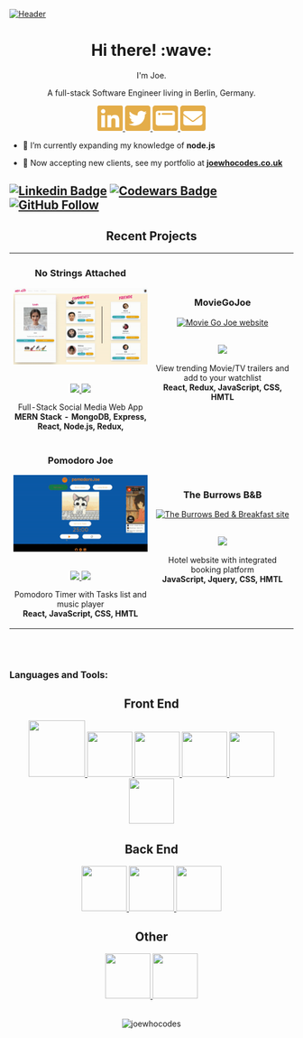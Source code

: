 [![Header](https://github.com/joewhocodes/joewhocodes/blob/main/header-image.png?raw=true)](https://joewhocodes.co.uk/)

<h1 align='center'> Hi there! :wave:</h1>

<p align='center'>
I'm Joe.
    
</p>
<p align='center'>A full-stack Software Engineer living in Berlin, Germany.</p>
<p align='center'>
</p>


<div align="center" >  
	<a href="https://www.linkedin.com/in/joewhocodes" target="_blank">
		<img src="https://github.com/joewhocodes/readme-assets/blob/main/profile_images/linkedin.png" alt="linkedin icon" height="45px" />
	</a>
	<a href="https://twitter.com/joewhocodes" target="_blank">
		<img src="https://github.com/joewhocodes/readme-assets/blob/main/profile_images/twitter.png" alt="twitter icon" height="45px" />
	</a>
	<a href="https://joewhocodes.co.uk/" target="_blank">
		<img src="https://github.com/joewhocodes/readme-assets/blob/main/profile_images/website.png" alt="email icon" height="45px" />
	</a>
	<a href="mailto:joewhocodes@gmail.com" target="_blank">
		<img src="https://github.com/joewhocodes/readme-assets/blob/main/profile_images/email.png" alt="website icon" height="45px" />
	</a>
</div>

- 🌱 I’m currently expanding my knowledge of **node.js**

- 🤝 Now accepting new clients, see my portfolio at <a href='https://joewhocodes.co.uk/'>**joewhocodes.co.uk**<a/>


[![Linkedin Badge](https://img.shields.io/badge/-Joe%20Ulyatt-blue?style=social&logo=Linkedin&logoColor=blue&link=https://www.linkedin.com/in/joewhocodes/)](https://www.linkedin.com/in/joewhocodes/)
[![Codewars Badge](https://www.codewars.com/users/joewhocodes/badges/micro)](https://www.codewars.com/users/joewhocodes)
[![GitHub Follow](https://img.shields.io/github/followers/joewhocodes?label=Follow&style=social)](https://github.com/joewhocodes/?tab=follow)
  ---

<h2 align="center" color="white">Recent Projects</h2>
<div align="center">
	<table>
		<tr>
			<td width="50%">
				<h3 align="center" color="white">No Strings Attached</h2>
				<div align="center" >  
					<a href="https://nostringsattached.onrender.com" target="_blank">
						<img src="https://github.com/joewhocodes/readme-assets/blob/main/project_images/nostringsattached-gif.gif" alt="No Strings Attached website"  />
					</a>
					<br>
					<br>
					<p>
						<a href="https://github.com/joewhocodes/nostringsattached" target="_blank">
							<img src="https://img.shields.io/badge/Repo-important?style=for-the-badge&logo=github"/>
						</a>  
						<a href="https://nostringsattached.onrender.com" target="_blank">
							<img src="https://img.shields.io/badge/-website-green?style=for-the-badge&color=0CA4BD"/>
						</a>	
					</p>
					<p>Full-Stack Social Media Web App
                    <br><strong>MERN Stack - MongoDB, Express, React, Node.js, Redux,</strong></p>
				</div>
			</td>
			<td width="50%">
				<h3 align="center" color="white">MovieGoJoe</h2>
				<div align="center" >  
					<a href="https://moviegojoe.netlify.app" target="_blank">
						<img src="https://github.com/joewhocodes/readme-assets/blob/main/project_images/moviegojoe.gif" alt="Movie Go Joe website" />
					</a>
					<br>
					<br>
					<p>
						<a href="https://moviegojoe.netlify.app" target="_blank">
							<img src="https://img.shields.io/badge/-website-green?style=for-the-badge&color=0CA4BD"/>
						</a>	
					</p>
					<p>View trending Movie/TV trailers and add to your watchlist
                    <br><strong>React, Redux, JavaScript, CSS, HMTL</strong></p>
				</div>         
	<tr>
		<td width="50%">
			<h3 align="center" color="white">Pomodoro Joe</h2>
				<div align="center" >  
					<a href='https://pomodoro-joe.netlify.app' target="_blank">
						<img src="https://github.com/joewhocodes/readme-assets/blob/main/project_images/pomodorojoe.gif" alt="Pomodoro Joe website" />
					</a>
					<br>
					<br>
					<p>
						<a href="https://github.com/joewhocodes/pomodorojoe" target="_blank">
							<img src="https://img.shields.io/badge/Repo-important?style=for-the-badge&logo=github"/>
						</a>  
						<a href="https://pomodoro-joe.netlify.app" target="_blank">
							<img src="https://img.shields.io/badge/-website-green?style=for-the-badge&color=0CA4BD"/>
						</a>	
					</p>
					<p>Pomodoro Timer with Tasks list and music player<br>
                    <strong>React, JavaScript, CSS, HMTL</strong></p>
				</div>
		<td width="50%">
			<h3 align="center" color="white">The Burrows B&B</h2>
			<div align="center" >  
				<a href="https://www.theburrowsportclew.co.uk/" target="_blank">
					<img src="https://github.com/joewhocodes/readme-assets/blob/main/project_images/the-burrows.gif" alt="The Burrows Bed & Breakfast site" />
				</a>
				<br>
				<br>
				<p>
					<a href="https://www.theburrowsportclew.co.uk" target="_blank">
						<img src="https://img.shields.io/badge/-website-green?style=for-the-badge&color=0CA4BD"/>
					</a>    
				</p>
				<p>Hotel website with integrated booking platform
				<br><strong>JavaScript, Jquery, CSS, HMTL</strong></p>
			</div>         
		</td>
	</table>
</div>
<br />
<br />
	
	


	
<h3 align="left">Languages and Tools:</h3>
<div align="center">
	<h2>Front End</h2>
		<a href="https://getbootstrap.com/">
			<img src="https://cdn.jsdelivr.net/gh/devicons/devicon/icons/bootstrap/bootstrap-original.svg" /
			height="100px" width="100px"
			>
		</a>
		<a href="https://www.w3.org/Style/CSS/Overview.en.html">
			<img src="https://cdn.jsdelivr.net/gh/devicons/devicon/icons/css3/css3-original.svg" 	height="80px" width="80px"/>
		</a>
		<a href="https://en.wikipedia.org/wiki/HTML5">
			<img src="https://cdn.jsdelivr.net/gh/devicons/devicon/icons/html5/html5-original.svg" 	height="80px" width="80px"/>
		</a>
		<a href="https://www.javascript.com/">
		<img src="https://cdn.jsdelivr.net/gh/devicons/devicon/icons/javascript/javascript-original.svg" height="80px" width="80px"/>
		</a>
		<a href="https://reactjs.org/">
			<img src="https://cdn.jsdelivr.net/gh/devicons/devicon/icons/react/react-original.svg" 	height="80px" width="80px"/>
		</a>
		<a href="https://redux.js.org/">
			<img src="https://cdn.jsdelivr.net/gh/devicons/devicon/icons/redux/redux-original.svg" 	height="80px" width="80px"/>
		</a>
		<br>
	<h2>Back End</h2>
		<a href="https://www.mongodb.com/">
			<img src="https://cdn.jsdelivr.net/gh/devicons/devicon/icons/mongodb/mongodb-original-wordmark.svg" 	height="80px" width="80px"/>
		</a>
		<a href="https://expressjs.com/">
			<img src="https://cdn.jsdelivr.net/gh/devicons/devicon/icons/express/express-original.svg" 	height="80px" width="80px"/>
		</a>
		<a href="https://nodejs.org/en/">
			<img src="https://cdn.jsdelivr.net/gh/devicons/devicon/icons/nodejs/nodejs-original-wordmark.svg" 	height="80px" width="80px"/>
		</a>
		<br>
	<h2>Other</h2>
		<a href="https://www.adobe.com/uk/products/photoshop.html">
		<img src="https://cdn.jsdelivr.net/gh/devicons/devicon/icons/photoshop/photoshop-plain.svg" 	height="80px" width="80px"/>
		</a>
		<a href="https://git-scm.com/">
			<img src="https://cdn.jsdelivr.net/gh/devicons/devicon/icons/git/git-original.svg" 	height="80px" width="80px"/>
		</a>
</div>
<br>	
<div align="center">
	
<p><img align="center" src="https://github-readme-streak-stats.herokuapp.com/?user=joewhocodes&" alt="joewhocodes" /></p>
</div>   

